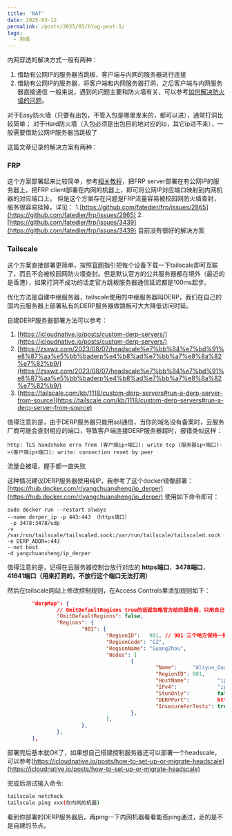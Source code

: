 ```yaml
---
title: 'NAT'
date: 2025-03-12
permalink: /posts/2025/03/blog-post-1/
tags:
  - 网络
---
```


内网穿透的解决方式一般有两种：
1. 借助有公网IP的服务器当跳板，客户端与内网的服务器进行连接
2. 借助有公网IP的服务器，将客户端和内网服务器打洞，之后客户端与内网服务器直接通信
一般来说，遇到的问题主要和防火墙有关，可以参考[如何解决防火墙的问题](https://tailscale.com/blog/how-nat-traversal-works)。

对于Easy防火墙（只要有出包，不管入包是哪里发来的，都可以进），通常打洞比较简单；
对于Hard防火墙（入包必须是出包目的地对应的ip，其它ip进不来），一般需要借助公网IP服务器当跳板了

这篇文章记录的解决方案有两种：
### FRP
这个方案部署起来比较简单，参考[相关教程](https://gofrp.org/zh-cn/docs/overview/)，把FRP server部署在有公网IP的服务器上，把FRP client部署在内网的机器上，即可将公网IP对应端口映射到内网机器的对应端口上。
但是这个方案存在问题是FRP流量容易被校园网防火墙查封，服务很容易挂掉，详见：
1.[https://github.com/fatedier/frp/issues/2865](https://github.com/fatedier/frp/issues/2865)
2.[https://github.com/fatedier/frp/issues/3439](https://github.com/fatedier/frp/issues/3439)
目前没有很好的解决方案

### Tailscale
这个方案直接部署更简单，按照[官网](https://login.tailscale.com/admin/machines)指引把每个设备下载一下tailscale即可互联了，而且不会被校园网防火墙查封。但是默认官方的公共服务器都在境外（最近的是香港），如果打洞不成功的话走官方跳板服务器通信延迟都是100ms起步。

优化方法是自建中继服务器，tailscale使用的中继服务器叫DERP，我们在自己的国内云服务器上部署私有的DERP服务器做跳板可大大降低访问时延。

自建DERP服务器部署方法可以参考：
1. [https://icloudnative.io/posts/custom-derp-servers/](https://icloudnative.io/posts/custom-derp-servers/)
2. [https://zsxwz.com/2023/08/07/headscale%e7%bb%84%e7%bd%91%e8%87%aa%e5%bb%baderp%e4%b8%ad%e7%bb%a7%e8%8a%82%e7%82%b9/](https://zsxwz.com/2023/08/07/headscale%e7%bb%84%e7%bd%91%e8%87%aa%e5%bb%baderp%e4%b8%ad%e7%bb%a7%e8%8a%82%e7%82%b9/)
3. [https://tailscale.com/kb/1118/custom-derp-servers#run-a-derp-server-from-source](https://tailscale.com/kb/1118/custom-derp-servers#run-a-derp-server-from-source)

值得注意的是，由于DERP服务器只能用ssl通信，当你的域名没有备案时，云服务厂商可能会查封相应的端口，导致客户端连接DERP服务器超时，报错类似这样：
```
http: TLS handshake erro from (客户端ip+端口): write tcp (服务器ip+端口)->(客户端ip+端口): write: connection reset by peer
```
流量会被墙，握手都一直失败

这种情况建议DERP服务器使用纯IP，我参考了这个docker镜像部署：
[https://hub.docker.com/r/yangchuansheng/ip_derper](https://hub.docker.com/r/yangchuansheng/ip_derper)
使用如下命令即可：
```
sudo docker run --restart always 
--name derper_ip -p 443:443 （https端口）
 -p 3478:3478/udp 
-v /var/run/tailscale/tailscaled.sock:/var/run/tailscale/tailscaled.sock 
-e DERP_ADDR=:443
--net host 
-d yangchuansheng/ip_derper
```
值得注意的是，记得在云服务器控制台放行对应的 __https端口__，__3478端口__，__41641端口（用来打洞的，不放行这个端口无法打洞）__

然后在tailscale网站上修改控制规则，在Access Controls里添加规则如下：
```json
        "derpMap": {
                // OmitDefaultRegions true的话就忽略官方给的服务器，只用自己私有的
                "OmitDefaultRegions": false,
                "Regions": {
                        "901": {
                                "RegionID":   901, // 901 三个地方保持一致，900开始，多个节点可以往后+1
                                "RegionCode": "GZ",
                                "RegionName": "GuangZhou",
                                "Nodes": [
                                        {
                                                "Name":     "Aliyun_GuangZhou_1",
                                                "RegionID": 901,
                                                "HostName":         "ip", //域名没备案前只能用纯ip
                                                "IPv4":             "ip",
                                                "StunOnly":         false,
                                                "DERPPort":         https端口,
                                                "InsecureForTests": true,
                                        },
                                ],
                        },
                },
        },
```

部署完后基本就OK了，如果想自己搭建控制服务器还可以部署一个headscale，可以参考[https://icloudnative.io/posts/how-to-set-up-or-migrate-headscale](https://icloudnative.io/posts/how-to-set-up-or-migrate-headscale)

完成后测试输入命令:
```bash
tailscale netcheck
tailscale ping xxx(你内网的机器)
```
看到你部署的DERP服务器后，再ping一下内网机器看看能否ping通过，走的是不是自建的节点。
